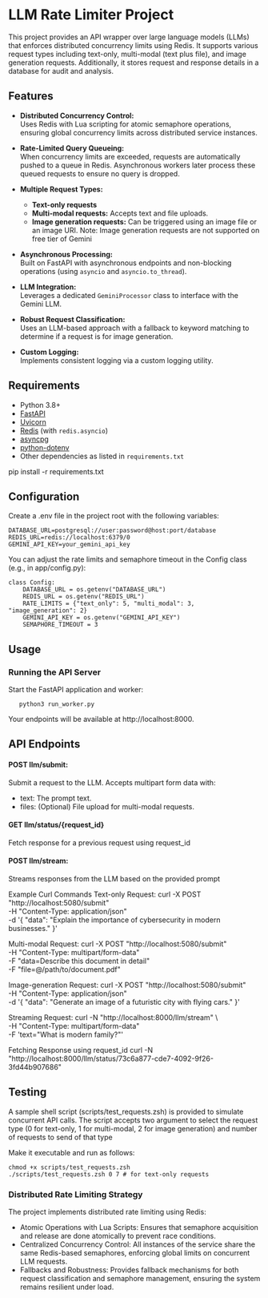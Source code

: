 # LLM Rate Limiter Project

This project provides an API wrapper over large language models (LLMs) that enforces distributed concurrency limits using Redis. It supports various request types including text-only, multi-modal (text plus file), and image generation requests. Additionally, it stores request and response details in a database for audit and analysis.

## Features

- **Distributed Concurrency Control:**  
  Uses Redis with Lua scripting for atomic semaphore operations, ensuring global concurrency limits across distributed service instances.

- **Rate-Limited Query Queueing:**  
  When concurrency limits are exceeded, requests are automatically pushed to a queue in Redis. Asynchronous workers later process these queued requests to ensure no query is dropped.

- **Multiple Request Types:**  
  - **Text-only requests**
  - **Multi-modal requests:** Accepts text and file uploads.
  - **Image generation requests:** Can be triggered using an image file or an image URI.
Note: Image generation requests are not supported on free tier of Gemini

- **Asynchronous Processing:**  
  Built on FastAPI with asynchronous endpoints and non-blocking operations (using `asyncio` and `asyncio.to_thread`).

- **LLM Integration:**  
  Leverages a dedicated `GeminiProcessor` class to interface with the Gemini LLM.

- **Robust Request Classification:**  
  Uses an LLM-based approach with a fallback to keyword matching to determine if a request is for image generation.

- **Custom Logging:**  
  Implements consistent logging via a custom logging utility.

## Requirements

- Python 3.8+
- [FastAPI](https://fastapi.tiangolo.com/)
- [Uvicorn](https://www.uvicorn.org/)
- [Redis](https://redis.io/) (with `redis.asyncio`)
- [asyncpg](https://github.com/MagicStack/asyncpg)
- [python-dotenv](https://github.com/theskumar/python-dotenv)
- Other dependencies as listed in `requirements.txt`

pip install -r requirements.txt
## Configuration
Create a .env file in the project root with the following variables:

```
DATABASE_URL=postgresql://user:password@host:port/database
REDIS_URL=redis://localhost:6379/0
GEMINI_API_KEY=your_gemini_api_key
```

You can adjust the rate limits and semaphore timeout in the Config class (e.g., in app/config.py):

```
class Config:
    DATABASE_URL = os.getenv("DATABASE_URL")
    REDIS_URL = os.getenv("REDIS_URL")
    RATE_LIMITS = {"text_only": 5, "multi_modal": 3, "image_generation": 2}
    GEMINI_API_KEY = os.getenv("GEMINI_API_KEY")
    SEMAPHORE_TIMEOUT = 3
```

## Usage
### Running the API Server
Start the FastAPI application and worker:

```python3 run_app.py
   python3 run_worker.py
```

Your endpoints will be available at http://localhost:8000.

## API Endpoints
#### POST llm/submit:
Submit a request to the LLM. Accepts multipart form data with:

 - text: The prompt text.
 - files: (Optional) File upload for multi-modal requests.

#### GET llm/status/{request_id}
Fetch response for a previous request using request_id

#### POST llm/stream:
Streams responses from the LLM based on the provided prompt 

Example Curl Commands
Text-only Request:
curl -X POST "http://localhost:5080/submit" \
     -H "Content-Type: application/json" \
     -d '{
           "data": "Explain the importance of cybersecurity in modern businesses."
         }'

Multi-modal Request:
curl -X POST "http://localhost:5080/submit" \
     -H "Content-Type: multipart/form-data" \
     -F "data=Describe this document in detail" \
     -F "file=@/path/to/document.pdf"

Image-generation Request:
curl -X POST "http://localhost:5080/submit" \
     -H "Content-Type: application/json" \
     -d '{
           "data": "Generate an image of a futuristic city with flying cars."
         }'

Streaming Request:
 curl -N "http://localhost:8000/llm/stream" \          
     -H "Content-Type: multipart/form-data" \
     -F 'text="What is modern family?"'

Fetching Response using request_id
curl -N "http://localhost:8000/llm/status/73c6a877-cde7-4092-9f26-3fd44b907686"  

## Testing
A sample shell script (scripts/test_requests.zsh) is provided to simulate concurrent API calls. The script accepts two argument to select the request type (0 for text-only, 1 for multi-modal, 2 for image generation) and number of requests to send of that type 

Make it executable and run as follows:
```
chmod +x scripts/test_requests.zsh
./scripts/test_requests.zsh 0 7 # for text-only requests
```

### Distributed Rate Limiting Strategy
The project implements distributed rate limiting using Redis:

- Atomic Operations with Lua Scripts:
Ensures that semaphore acquisition and release are done atomically to prevent race conditions.
- Centralized Concurrency Control:
All instances of the service share the same Redis-based semaphores, enforcing global limits on concurrent LLM requests.
- Fallbacks and Robustness:
Provides fallback mechanisms for both request classification and semaphore management, ensuring the system remains resilient under load.






